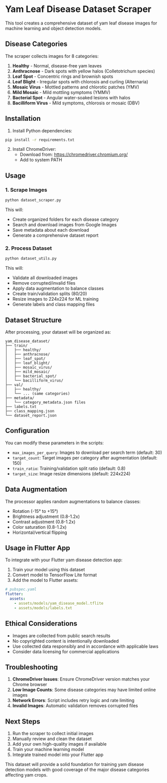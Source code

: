 # Yam Leaf Disease Dataset Scraper

This tool creates a comprehensive dataset of yam leaf disease images for machine learning and object detection models.

## Disease Categories

The scraper collects images for 8 categories:

1. **Healthy** - Normal, disease-free yam leaves
2. **Anthracnose** - Dark spots with yellow halos (Colletotrichum species)
3. **Leaf Spot** - Concentric rings and brownish spots 
4. **Leaf Blight** - Irregular spots with chlorosis and curling (Alternaria)
5. **Mosaic Virus** - Mottled patterns and chlorotic patches (YMV)
6. **Mild Mosaic** - Mild mottling symptoms (YMMV)
7. **Bacterial Spot** - Angular water-soaked lesions with halos
8. **Bacilliform Virus** - Mild symptoms, chlorosis or mosaic (DBV)

## Installation

1. Install Python dependencies:
```bash
pip install -r requirements.txt
```

2. Install ChromeDriver:
   - Download from: https://chromedriver.chromium.org/
   - Add to system PATH

## Usage

### 1. Scrape Images
```bash
python dataset_scraper.py
```

This will:
- Create organized folders for each disease category
- Search and download images from Google Images
- Save metadata about each download
- Generate a comprehensive dataset report

### 2. Process Dataset
```bash
python dataset_utils.py
```

This will:
- Validate all downloaded images
- Remove corrupted/invalid files
- Apply data augmentation to balance classes
- Create train/validation splits (80/20)
- Resize images to 224x224 for ML training
- Generate labels and class mapping files

## Dataset Structure

After processing, your dataset will be organized as:

```
yam_disease_dataset/
├── train/
│   ├── healthy/
│   ├── anthracnose/
│   ├── leaf_spot/
│   ├── leaf_blight/
│   ├── mosaic_virus/
│   ├── mild_mosaic/
│   ├── bacterial_spot/
│   └── bacilliform_virus/
├── val/
│   ├── healthy/
│   └── ... (same categories)
├── metadata/
│   └── category_metadata.json files
├── labels.txt
├── class_mapping.json
└── dataset_report.json
```

## Configuration

You can modify these parameters in the scripts:

- `max_images_per_query`: Images to download per search term (default: 30)
- `target_count`: Target images per category after augmentation (default: 150)
- `train_ratio`: Training/validation split ratio (default: 0.8)
- `target_size`: Image resize dimensions (default: 224x224)

## Data Augmentation

The processor applies random augmentations to balance classes:
- Rotation (-15° to +15°)
- Brightness adjustment (0.8-1.2x)
- Contrast adjustment (0.8-1.2x)
- Color saturation (0.8-1.2x)
- Horizontal/vertical flipping

## Usage in Flutter App

To integrate with your Flutter yam disease detection app:

1. Train your model using this dataset
2. Convert model to TensorFlow Lite format
3. Add the model to Flutter assets:

```yaml
# pubspec.yaml
flutter:
  assets:
    - assets/models/yam_disease_model.tflite
    - assets/models/labels.txt
```

## Ethical Considerations

- Images are collected from public search results
- No copyrighted content is intentionally downloaded
- Use collected data responsibly and in accordance with applicable laws
- Consider data licensing for commercial applications

## Troubleshooting

1. **ChromeDriver Issues**: Ensure ChromeDriver version matches your Chrome browser
2. **Low Image Counts**: Some disease categories may have limited online images
3. **Network Errors**: Script includes retry logic and rate limiting
4. **Invalid Images**: Automatic validation removes corrupted files

## Next Steps

1. Run the scraper to collect initial images
2. Manually review and clean the dataset
3. Add your own high-quality images if available
4. Train your machine learning model
5. Integrate trained model into your Flutter app

This dataset will provide a solid foundation for training yam disease detection models with good coverage of the major disease categories affecting yam crops.
